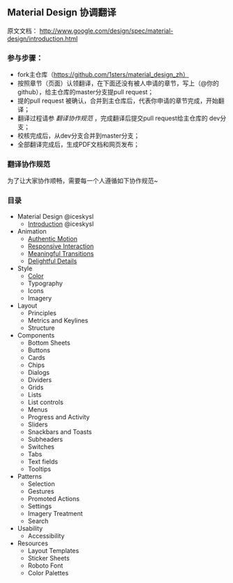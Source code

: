 ## Material Design 协调翻译

原文文档：
http://www.google.com/design/spec/material-design/introduction.html


### 参与步骤：
* fork主仓库（https://github.com/1sters/material_design_zh）
* 按照章节（页面）认领翻译，在下面还没有被人申请的章节，写上（@你的github），给主仓库的master分支提pull request；
* 提的pull request 被确认，合并到主仓库后，代表你申请的章节完成，开始翻译；
* 翻译过程请参 *翻译协作规范* ，完成翻译后提交pull request给主仓库的 dev分支；
* 校核完成后，从dev分支合并到master分支；
* 全部翻译完成后，生成PDF文档和网页发布；

### 翻译协作规范
为了让大家协作顺畅，需要每一个人遵循如下协作规范~

### 目录

* Material Design @iceskysl 
  * [Introduction](http://www.google.com/design/spec/material-design/introduction.html) @iceskysl
* Animation
  * [Authentic Motion](http://www.google.com/design/spec/animation/authentic-motion.html)
  * [Responsive Interaction](http://www.google.com/design/spec/animation/responsive-interaction.html)
  * [Meaningful Transitions](http://www.google.com/design/spec/animation/meaningful-transitions.html)
  * [Delightful Details](http://www.google.com/design/spec/animation/delightful-details.html)
* Style
  * [Color](http://www.google.com/design/spec/style/color.html)
  * Typography
  * Icons
  * Imagery
* Layout
  * Principles
  * Metrics and Keylines
  * Structure
* Components
  * Bottom Sheets
  * Buttons
  * Cards
  * Chips
  * Dialogs
  * Dividers
  * Grids
  * Lists
  * List controls
  * Menus
  * Progress and Activity
  * Sliders
  * Snackbars and Toasts
  * Subheaders
  * Switches
  * Tabs
  * Text fields
  * Tooltips
* Patterns
  * Selection
  * Gestures
  * Promoted Actions
  * Settings
  * Imagery Treatment
  * Search
* Usability
  * Accessibility
* Resources
  * Layout Templates
  * Sticker Sheets
  * Roboto Font
  * Color Palettes
